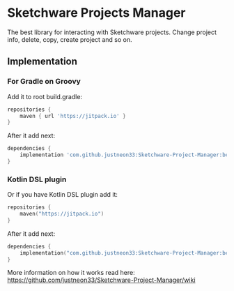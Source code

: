 # Sketchware Projects Manager
The best library for interacting with Sketchware projects. Change project info, delete, copy, create project and so on.
## Implementation
### For Gradle on Groovy
Add it to root build.gradle:
```groovy
repositories {
	maven { url 'https://jitpack.io' }
}
```
After it add next:
```groovy
dependencies {
	implementation 'com.github.justneon33:Sketchware-Project-Manager:beta-1.1'
}
```
### Kotlin DSL plugin
Or if you have Kotlin DSL plugin add it:
```kotlin
repositories {
    maven("https://jitpack.io")
}
```
After it add next:
```kotlin
dependencies {
	implementation("com.github.justneon33:Sketchware-Project-Manager:beta-1.1")
}
```

More information on how it works read here: https://github.com/justneon33/Sketchware-Project-Manager/wiki

